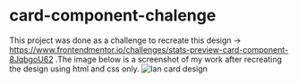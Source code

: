 # card-component-chalenge
This project was done as a challenge to recreate this design -> https://www.frontendmentor.io/challenges/stats-preview-card-component-8JqbgoU62 .The image below is a screenshot of my work after recreating the design using html and css only.
![Ian card design](https://user-images.githubusercontent.com/50831617/150518658-5f932ddc-93a7-4924-b36b-8057ca814c9b.png)
